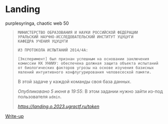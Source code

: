 # Landing

purplesyringa, chaotic web 50

> ```
> МИНИСТЕРСТВО ОБРАЗОВАНИЯ И НАУКИ РОССИЙСКОЙ ФЕДЕРАЦИИ
> УРАЛЬСКИЙ НАУЧНО-ИССЛЕДОВАТЕЛЬСКИЙ ИНСТИТУТ УЦУЦУГИ
> КАФЕДРА УЧЕНИЯ УЦУЦУГИ
> 
> ИЗ ПРОТОКОЛА ИСПЫТАНИЙ 2014/4А:
> 
> [Эксперимент] был признан успешным на основании заключения комиссии КК УНИИУ: обеспечена должная защита объекта испытаний от биологических факторов угрозы на основе изучения базисных явлений интуитивного конфлугурирования человесеской памяти.
> ```
>
> В этой задаче у каждой команды своя база данных.
> 
> *Опубликовано 5 июня в 19:55*:
> В этом задании нужно зайти из-под пользователя `admin`.
> 
> *https://landing.o.2023.ugractf.ru/token*

[Write-up](WRITEUP.md)
